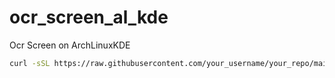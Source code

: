 # ocr_screen_al_kde
Ocr Screen on ArchLinuxKDE
```bash
curl -sSL https://raw.githubusercontent.com/your_username/your_repo/main/install.sh | bash
```
